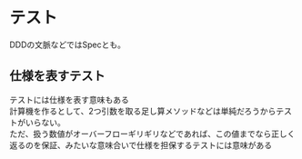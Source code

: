 # テスト

DDDの文脈などではSpecとも。

## 仕様を表すテスト

テストには仕様を表す意味もある  
計算機を作るとして、2つ引数を取る足し算メソッドなどは単純だろうからテストがいらない。  
ただ、扱う数値がオーバーフローギリギリなどであれば、この値までなら正しく返るのを保証、みたいな意味合いで仕様を担保するテストには意味がある